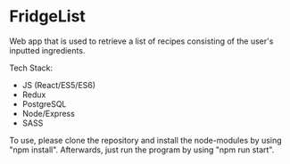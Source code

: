 # FridgeList

Web app that is used to retrieve a list of recipes consisting of the user's inputted ingredients.

Tech Stack:

- JS (React/ES5/ES6)
- Redux
- PostgreSQL
- Node/Express
- SASS

To use, please clone the repository and install the node-modules by using "npm install". Afterwards, just run the program by using "npm run start".

